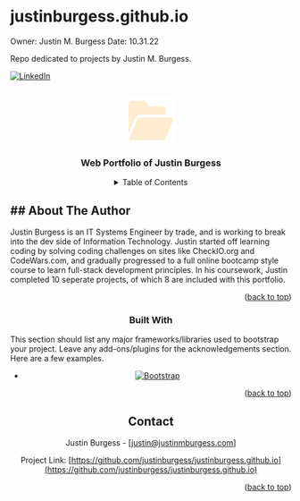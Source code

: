 # justinburgess.github.io
Owner: Justin M. Burgess
Date: 10.31.22

Repo dedicated to projects by Justin M. Burgess.

<!-- Improved compatibility of back to top link: See: https://github.com/othneildrew/Best-README-Template/pull/73 -->
<a name="readme-top"></a>
<!--
*** Thanks for checking out the Best-README-Template. If you have a suggestion
*** that would make this better, please fork the repo and create a pull request
*** or simply open an issue with the tag "enhancement".
*** Don't forget to give the project a star!
*** Thanks again! Now go create something AMAZING! :D
-->



<!-- PROJECT SHIELDS -->
<!--
*** I'm using markdown "reference style" links for readability.
*** Reference links are enclosed in brackets [ ] instead of parentheses ( ).
*** See the bottom of this document for the declaration of the reference variables
*** for contributors-url, forks-url, etc. This is an optional, concise syntax you may use.
*** https://www.markdownguide.org/basic-syntax/#reference-style-links
-->
[![LinkedIn][linkedin-shield]][linkedin-url]



<!-- PROJECT LOGO -->
<br />
<div align="center">
  <a href="https://justinmburgess.com">
    <img src="img/folder-open.svg" alt="Logo" width="80" height="80">
  </a>

  <h3 align="center">Web Portfolio of Justin Burgess</h3>

  <!-- <p align="center">
    An awesome README template to jumpstart your projects!
    <br />
    <a href="https://github.com/othneildrew/Best-README-Template"><strong>Explore the docs »</strong></a>
    <br />
    <br />
    <a href="https://github.com/othneildrew/Best-README-Template">View Demo</a>
    ·
    <a href="https://github.com/othneildrew/Best-README-Template/issues">Report Bug</a>
    ·
    <a href="https://github.com/othneildrew/Best-README-Template/issues">Request Feature</a>
  </p>
</div> -->



<!-- TABLE OF CONTENTS -->
<details>
  <summary>Table of Contents</summary>
  <ol>
    <li>
      <a href="#about-the-author">About The Author</a>
      <ul>
        <li><a href="#built-with">Built With</a></li>
      </ul>
    </li>
    <li><a href="#contact">Contact</a></li>
    <li><a href="#acknowledgments">Acknowledgments</a></li>
  </ol>
</details>



<!-- ABOUT THE PROJECT -->
<h2 align="left">## About The Author</h2>

<!-- [![Product Name Screen Shot][product-screenshot]](https://example.com) -->
<p align="left">
    Justin Burgess is an IT Systems Engineer by trade, and is working to break into the dev side of Information Technology. Justin started off learning coding by solving coding challenges on sites like CheckIO.org and CodeWars.com, and gradually progressed to a full online bootcamp style course to learn full-stack development principles. In his coursework, Justin completed 10 seperate projects, of which 8 are included with this portfolio.
</p>

<p align="right">(<a href="#readme-top">back to top</a>)</p>



### Built With
<p align="left">
    This section should list any major frameworks/libraries used to bootstrap your project. Leave any add-ons/plugins for the acknowledgements section. Here are a few examples.
</p>

* [![Bootstrap][Bootstrap.com]][Bootstrap-url]


<p align="right">(<a href="#readme-top">back to top</a>)</p>

<!-- CONTACT -->
## Contact

Justin Burgess - [justin@justinmburgess.com]

Project Link: [https://github.com/justinburgess/justinburgess.github.io](https://github.com/justinburgess/justinburgess.github.io)

<p align="right">(<a href="#readme-top">back to top</a>)</p>



<!-- ACKNOWLEDGMENTS
## Acknowledgments

Use this space to list resources you find helpful and would like to give credit to. I've included a few of my favorites to kick things off!

* [Choose an Open Source License](https://choosealicense.com)
* [GitHub Emoji Cheat Sheet](https://www.webpagefx.com/tools/emoji-cheat-sheet)
* [Malven's Flexbox Cheatsheet](https://flexbox.malven.co/)
* [Malven's Grid Cheatsheet](https://grid.malven.co/)
* [Img Shields](https://shields.io)
* [GitHub Pages](https://pages.github.com)
* [Font Awesome](https://fontawesome.com)
* [React Icons](https://react-icons.github.io/react-icons/search)

<p align="right">(<a href="#readme-top">back to top</a>)</p> -->



<!-- MARKDOWN LINKS & IMAGES -->
<!-- https://www.markdownguide.org/basic-syntax/#reference-style-links -->

[linkedin-shield]: https://img.shields.io/badge/-LinkedIn-black.svg?style=for-the-badge&logo=linkedin&colorB=555
[linkedin-url]: https://www.linkedin.com/in/justin-michael-burgess/
[Bootstrap.com]: https://img.shields.io/badge/Bootstrap-563D7C?style=for-the-badge&logo=bootstrap&logoColor=white
[Bootstrap-url]: https://getbootstrap.com
